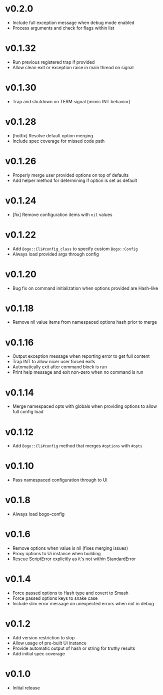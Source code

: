 # v0.2.0
* Include full exception message when debug mode enabled
* Process arguments and check for flags within list

# v0.1.32
* Run previous registered trap if provided
* Allow clean exit or exception raise in main thread on signal

# v0.1.30
* Trap and shutdown on TERM signal (mimic INT behavior)

# v0.1.28
* [hotfix] Resolve default option merging
* Include spec coverage for missed code path

# v0.1.26
* Properly merge user provided options on top of defaults
* Add helper method for determining if option is set as default

# v0.1.24
* [fix] Remove configuration items with `nil` values

# v0.1.22
* Add `Bogo::Cli#config_class` to specify custom `Bogo::Config`
* Always load provided args through config

# v0.1.20
* Bug fix on command initialization when options provided are Hash-like

# v0.1.18
* Remove nil value items from namespaced options hash prior to merge

# v0.1.16
* Output exception message when reporting error to get full content
* Trap INT to allow nicer user forced exits
* Automatically exit after command block is run
* Print help message and exit non-zero when no command is run

# v0.1.14
* Merge namespaced opts with globals when providing options to allow full config load

# v0.1.12
* Add `Bogo::Cli#config` method that merges `#options` with `#opts`

# v0.1.10
* Pass namespaced configuration through to UI

# v0.1.8
* Always load bogo-config

# v0.1.6
* Remove options when value is nil (fixes merging issues)
* Proxy options to Ui instance when building
* Rescue ScriptError explicitly as it's not within StandardError

# v0.1.4
* Force passed options to Hash type and covert to Smash
* Force passed options keys to snake case
* Include slim error message on unexpected errors when not in debug

# v0.1.2
* Add version restriction to slop
* Allow usage of pre-built Ui instance
* Provide automatic output of hash or string for truthy results
* Add initial spec coverage

# v0.1.0
* Initial release

